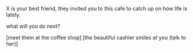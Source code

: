 X is your best friend, they invited you to this cafe to catch up on how life is lately.

what will you do next?

[meet them at the coffee shop]
[the beautiful cashier smiles at you (talk to her)]

